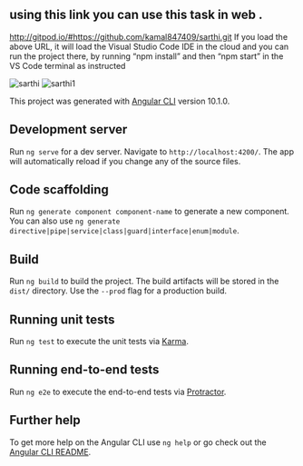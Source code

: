 ## using this link you can use this task in web .
http://gitpod.io/#https://github.com/kamal847409/sarthi.git
If you load the above URL, it will load the Visual Studio Code IDE in the cloud and you can run the project there, by running “npm install” and then “npm start” in the VS Code terminal as instructed

![sarthi](https://user-images.githubusercontent.com/44814685/102186999-69df4f80-3ed9-11eb-9604-532b91d5c941.png)
![sarthi1](https://user-images.githubusercontent.com/44814685/102187011-6ea40380-3ed9-11eb-87fa-5608a616af5c.png)


This project was generated with [Angular CLI](https://github.com/angular/angular-cli) version 10.1.0.

## Development server

Run `ng serve` for a dev server. Navigate to `http://localhost:4200/`. The app will automatically reload if you change any of the source files.

## Code scaffolding

Run `ng generate component component-name` to generate a new component. You can also use `ng generate directive|pipe|service|class|guard|interface|enum|module`.

## Build

Run `ng build` to build the project. The build artifacts will be stored in the `dist/` directory. Use the `--prod` flag for a production build.

## Running unit tests

Run `ng test` to execute the unit tests via [Karma](https://karma-runner.github.io).

## Running end-to-end tests

Run `ng e2e` to execute the end-to-end tests via [Protractor](http://www.protractortest.org/).

## Further help

To get more help on the Angular CLI use `ng help` or go check out the [Angular CLI README](https://github.com/angular/angular-cli/blob/master/README.md).
